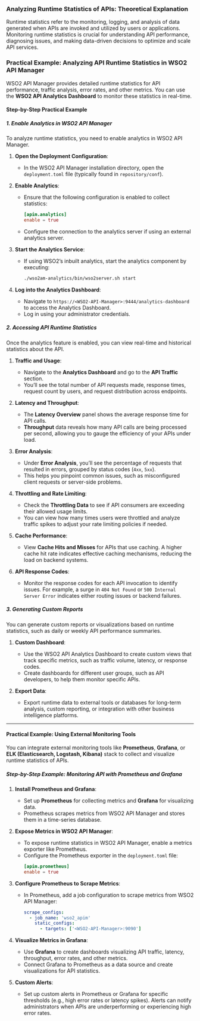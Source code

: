 ### **Analyzing Runtime Statistics of APIs: Theoretical Explanation**

Runtime statistics refer to the monitoring, logging, and analysis of data generated when APIs are invoked and utilized by users or applications. Monitoring runtime statistics is crucial for understanding API performance, diagnosing issues, and making data-driven decisions to optimize and scale API services.


### **Practical Example: Analyzing API Runtime Statistics in WSO2 API Manager**

WSO2 API Manager provides detailed runtime statistics for API performance, traffic analysis, error rates, and other metrics. You can use the **WSO2 API Analytics Dashboard** to monitor these statistics in real-time.

#### **Step-by-Step Practical Example**

##### **1. Enable Analytics in WSO2 API Manager**
To analyze runtime statistics, you need to enable analytics in WSO2 API Manager.

1. **Open the Deployment Configuration**:
   - In the WSO2 API Manager installation directory, open the `deployment.toml` file (typically found in `repository/conf`).
   
2. **Enable Analytics**:
   - Ensure that the following configuration is enabled to collect statistics:
     ```toml
     [apim.analytics]
     enable = true
     ```
   - Configure the connection to the analytics server if using an external analytics server.

3. **Start the Analytics Service**:
   - If using WSO2’s inbuilt analytics, start the analytics component by executing:
     ```bash
     ./wso2am-analytics/bin/wso2server.sh start
     ```

4. **Log into the Analytics Dashboard**:
   - Navigate to `https://<WSO2-API-Manager>:9444/analytics-dashboard` to access the Analytics Dashboard.
   - Log in using your administrator credentials.

##### **2. Accessing API Runtime Statistics**

Once the analytics feature is enabled, you can view real-time and historical statistics about the API.

1. **Traffic and Usage**:
   - Navigate to the **Analytics Dashboard** and go to the **API Traffic** section.
   - You’ll see the total number of API requests made, response times, request count by users, and request distribution across endpoints.

2. **Latency and Throughput**:
   - The **Latency Overview** panel shows the average response time for API calls.
   - **Throughput** data reveals how many API calls are being processed per second, allowing you to gauge the efficiency of your APIs under load.

3. **Error Analysis**:
   - Under **Error Analysis**, you’ll see the percentage of requests that resulted in errors, grouped by status codes (`4xx`, `5xx`).
   - This helps you pinpoint common issues, such as misconfigured client requests or server-side problems.

4. **Throttling and Rate Limiting**:
   - Check the **Throttling Data** to see if API consumers are exceeding their allowed usage limits.
   - You can view how many times users were throttled and analyze traffic spikes to adjust your rate limiting policies if needed.

5. **Cache Performance**:
   - View **Cache Hits and Misses** for APIs that use caching. A higher cache hit rate indicates effective caching mechanisms, reducing the load on backend systems.

6. **API Response Codes**:
   - Monitor the response codes for each API invocation to identify issues. For example, a surge in `404 Not Found` or `500 Internal Server Error` indicates either routing issues or backend failures.

##### **3. Generating Custom Reports**

You can generate custom reports or visualizations based on runtime statistics, such as daily or weekly API performance summaries.

1. **Custom Dashboard**:
   - Use the WSO2 API Analytics Dashboard to create custom views that track specific metrics, such as traffic volume, latency, or response codes.
   - Create dashboards for different user groups, such as API developers, to help them monitor specific APIs.

2. **Export Data**:
   - Export runtime data to external tools or databases for long-term analysis, custom reporting, or integration with other business intelligence platforms.

---

#### **Practical Example: Using External Monitoring Tools**

You can integrate external monitoring tools like **Prometheus**, **Grafana**, or **ELK (Elasticsearch, Logstash, Kibana)** stack to collect and visualize runtime statistics of APIs.

##### **Step-by-Step Example: Monitoring API with Prometheus and Grafana**

1. **Install Prometheus and Grafana**:
   - Set up **Prometheus** for collecting metrics and **Grafana** for visualizing data.
   - Prometheus scrapes metrics from WSO2 API Manager and stores them in a time-series database.

2. **Expose Metrics in WSO2 API Manager**:
   - To expose runtime statistics in WSO2 API Manager, enable a metrics exporter like Prometheus.
   - Configure the Prometheus exporter in the `deployment.toml` file:
     ```toml
     [apim.prometheus]
     enable = true
     ```

3. **Configure Prometheus to Scrape Metrics**:
   - In Prometheus, add a job configuration to scrape metrics from WSO2 API Manager:
     ```yaml
     scrape_configs:
       - job_name: 'wso2_apim'
         static_configs:
           - targets: ['<WSO2-API-Manager>:9090']
     ```

4. **Visualize Metrics in Grafana**:
   - Use **Grafana** to create dashboards visualizing API traffic, latency, throughput, error rates, and other metrics.
   - Connect Grafana to Prometheus as a data source and create visualizations for API statistics.

5. **Custom Alerts**:
   - Set up custom alerts in Prometheus or Grafana for specific thresholds (e.g., high error rates or latency spikes). Alerts can notify administrators when APIs are underperforming or experiencing high error rates.

